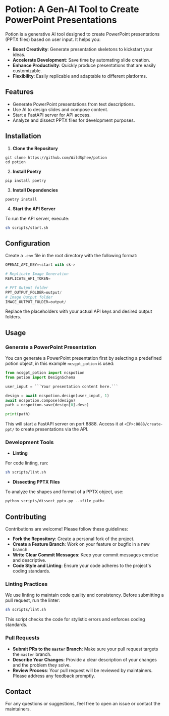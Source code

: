 # Potion: A Gen-AI Tool to Create PowerPoint Presentations

Potion is a generative AI tool designed to create PowerPoint presentations (PPTX files) based on user input. It helps you:

- **Boost Creativity**: Generate presentation skeletons to kickstart your ideas.
- **Accelerate Development**: Save time by automating slide creation.
- **Enhance Productivity**: Quickly produce presentations that are easily customizable.
- **Flexibility**: Easily replicable and adaptable to different platforms.

## Features

- Generate PowerPoint presentations from text descriptions.
- Use AI to design slides and compose content.
- Start a FastAPI server for API access.
- Analyze and dissect PPTX files for development purposes.

## Installation

1. **Clone the Repository**

```
git clone https://github.com/WildSphee/potion
cd potion
```

2. **Install Poetry**

```
pip install poetry
```

3. **Install Dependencies**

```
poetry install
```

4. **Start the API Server**

To run the API server, execute:

```sh
sh scripts/start.sh
```

## Configuration

Create a `.env` file in the root directory with the following format:

```py
OPENAI_API_KEY=<start with sk-> 

# Replicate Image Generation
REPLICATE_API_TOKEN= 

# PPT Output folder
PPT_OUTPUT_FOLDER=output/
# Image Output folder
IMAGE_OUTPUT_FOLDER=output/
```

Replace the placeholders with your actual API keys and desired output folders.

## Usage

### Generate a PowerPoint Presentation

You can generate a PowerPoint presentation first by selecting a predefined potion object, in this example `ncsgpt_potion` is used:

```py
from ncsgpt_potion import ncspotion
from potion import DesignSchema

user_input = ```Your presentation content here.```

design = await ncspotion.design(user_input, 1)
await ncspotion.compose(design)
path = ncspotion.save(design[0].desc)

print(path)
```

This will start a FastAPI server on port 8888. Access it at `<IP>:8888/create-ppt/` to create presentations via the API.

### Development Tools

- **Linting**

For code linting, run:

```sh
sh scripts/lint.sh
```

- **Dissecting PPTX Files**

To analyze the shapes and format of a PPTX object, use:

```sh
python scripts/dissect_pptx.py --<file_path>
```

## Contributing

Contributions are welcome! Please follow these guidelines:

- **Fork the Repository**: Create a personal fork of the project.
- **Create a Feature Branch**: Work on your feature or bugfix in a new branch.
- **Write Clear Commit Messages**: Keep your commit messages concise and descriptive.
- **Code Style and Linting**: Ensure your code adheres to the project's coding standards.

### Linting Practices

We use linting to maintain code quality and consistency. Before submitting a pull request, run the linter:

```sh
sh scripts/lint.sh
```

This script checks the code for stylistic errors and enforces coding standards.

### Pull Requests

- **Submit PRs to the `master` Branch**: Make sure your pull request targets the `master` branch.
- **Describe Your Changes**: Provide a clear description of your changes and the problem they solve.
- **Review Process**: Your pull request will be reviewed by maintainers. Please address any feedback promptly.

## Contact

For any questions or suggestions, feel free to open an issue or contact the maintainers.
